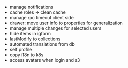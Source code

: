 - manage notifications
- cache roles -> clean cache
- manage rpc timeout client side
- drawer: move user info to properties for generalization
- manage multiple changes for selected users
- hide items in igform
- lastModify to collections
- automated translations from db
- self profile
- copy i18n to k8s
- access avatars when login and s3
